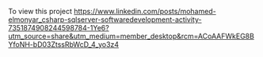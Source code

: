 To view this project https://www.linkedin.com/posts/mohamed-elmonyar_csharp-sqlserver-softwaredevelopment-activity-7351874908244598784-1Ye6?utm_source=share&utm_medium=member_desktop&rcm=ACoAAFWkEG8BYfoNH-bD03ZtssRbWcD_4_yo3z4
